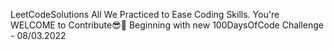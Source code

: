 LeetCodeSolutions
All We Practiced to Ease Coding Skills. You're WELCOME to Contribute😎🥰
Beginning with new 100DaysOfCode Challenge - 08/03.2022

